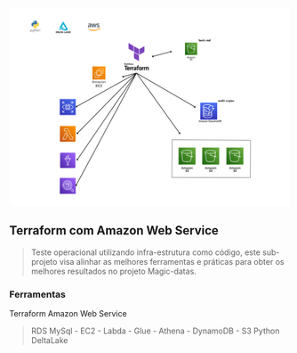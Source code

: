 <img src="job_terraform_aws.png">

## Terraform com Amazon Web Service 

> Teste operacional utilizando infra-estrutura como código, este sub-projeto visa alinhar as melhores ferramentas e práticas para obter os melhores resultados no projeto Magic-datas.

### Ferramentas

Terraform
Amazon Web Service 
> RDS MySql - EC2 - Labda - Glue - Athena - DynamoDB - S3
Python 
DeltaLake
